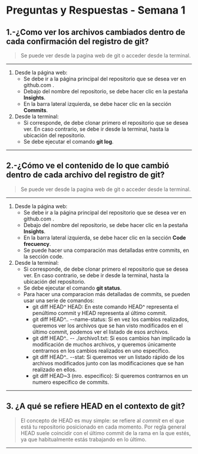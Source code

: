 # Preguntas y Respuestas - Semana 1

## 1.-¿Como ver los archivos cambiados dentro de cada confirmación del registro de git?

> Se puede ver desde la pagina web de git o acceder desde la terminal.
---
1. Desde la página web:
    - Se debe ir a la página principal del repositorio que se desea ver en github.com . 
    - Debajo del nombre del repositorio, se debe hacer clic en la pestaña **Insights**.
    - En la barra lateral izquierda, se debe hacer clic en la sección **Commits**.
2. Desde la terminal:
    - Si corresponde, de debe clonar primero el repositorio que se desea ver. En caso contrario, se debe ir desde la terminal, hasta la ubicación del repositorio.
    - Se debe ejecutar el comando **git log**.
___

## 2.-¿Cómo ve el contenido de lo que cambió dentro de cada archivo del registro de git?

> Se puede ver desde la pagina web de git o acceder desde la terminal.
---
1. Desde la página web:
    - Se debe ir a la página principal del repositorio que se desea ver en github.com . 
    - Debajo del nombre del repositorio, se debe hacer clic en la pestaña **Insights**.
    - En la barra lateral izquierda, se debe hacer clic en la sección **Code frecuency**.
    - Se puede hacer una comparación mas detalladas entre commits, en la sección code.
2. Desde la terminal:
    - Si corresponde, de debe clonar primero el repositorio que se desea ver. En caso contrario, se debe ir desde la terminal, hasta la ubicación del repositorio.
    - Se debe ejecutar el comando **git status**.
    - Para hacer una comparacion más detalladas de commits, se pueden usar una serie de comandos:
        - git diff HEAD^ HEAD: En este comando HEAD^ representa el penúltimo commit y HEAD representa al último commit.
        - git diff HEAD^.. --name-status: Si en vez los cambios realizados, queremos ver los archivos que se han visto modificados en el último commit, podemos ver el listado de esos archivos.
        - git diff HEAD^.. -- ./archivo1.txt: Si esos cambios han implicado la modificación de muchos archivos, y queremos únicamente centrarnos en los cambios realizados en uno especifico.
        - git diff HEAD^.. --stat: Si queremos ver un listado rápido de los archivos modificados junto con las modificaciones que se han realizado en ellos.
        - git diff HEAD~3 (nro. especifico): Si queremos contrarnos en un numero especifico de commits.
___
## 3. ¿A qué se refiere HEAD en el contexto de git?
> El concepto de HEAD es muy simple: se refiere al *commit* en el que está tu repositorio posicionado en cada momento. Por regla general HEAD suele coincidir con el último commit de la rama en la que estés, ya que habitualmente estás trabajando en lo último.
___
